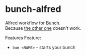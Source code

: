 bunch-alfred
============

Alfred workflow for [Bunch](https://brettterpstra.com/bunch/).<br>
Because [the other one](https://github.com/kjaymiller/Bunch_Alfred) doesn't work.

~~Features~~ Feature:
- `bun <NAME>` - starts your bunch
